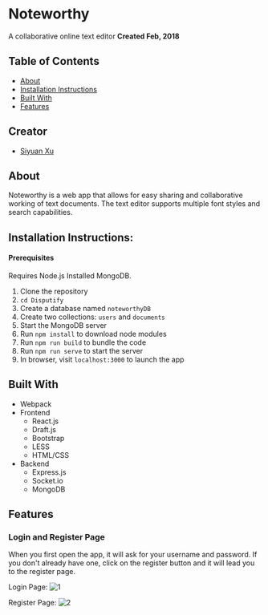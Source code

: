 # Noteworthy
A collaborative online text editor
**Created Feb, 2018**

## Table of Contents 
- [About](#about)
- [Installation Instructions](#installation-instructions)
- [Built With](#built-with)
- [Features](#features)

## Creator
- [Siyuan Xu](https://github.com/1009700427)

## About 
Noteworthy is a web app that allows for easy sharing and collaborative working of text documents. The text editor supports multiple font styles and search capabilities. 

## Installation Instructions:
#### Prerequisites
Requires Node.js
Installed MongoDB.
1. Clone the repository
2. ```cd Disputify```
3. Create a database named ```noteworthyDB```
4. Create two collections: ```users``` and ```documents```
5. Start the MongoDB server
6. Run ```npm install``` to download node modules
7. Run ```npm run build``` to bundle the code
8. Run ```npm run serve``` to start the server
9. In browser, visit ```localhost:3000``` to launch the app

## Built With 
- Webpack 
- Frontend 
  - React.js 
  - Draft.js 
  - Bootstrap 
  - LESS 
  - HTML/CSS
- Backend
  - Express.js 
  - Socket.io
  - MongoDB 

## Features

### Login and Register Page 
When you first open the app, it will ask for your username and password. If you don't already have one, click on the register button and it will lead you to the register page. 

Login Page: 
![1](https://user-images.githubusercontent.com/22974252/40284043-52904bb2-5c3d-11e8-90da-a13d1dbfc32b.png)

Register Page: 
![2](https://user-images.githubusercontent.com/22974252/40284046-618ecb52-5c3d-11e8-850d-923dab81efdc.png)
